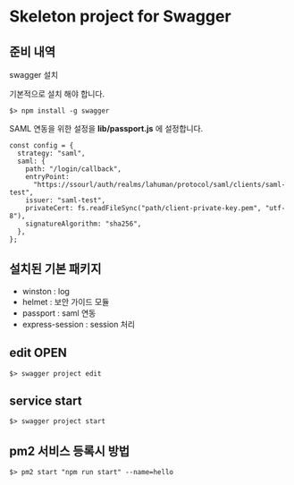 # Skeleton project for Swagger

## 준비 내역

swagger 설치

기본적으로 설치 해야 합니다.

```
$> npm install -g swagger
```

SAML 연동을 위한 설정을 **lib/passport.js** 에 설정합니다.

```
const config = {
  strategy: "saml",
  saml: {
    path: "/login/callback",
    entryPoint:
      "https://ssourl/auth/realms/lahuman/protocol/saml/clients/saml-test",
    issuer: "saml-test",
    privateCert: fs.readFileSync("path/client-private-key.pem", "utf-8"),
    signatureAlgorithm: "sha256",
  },
};
```

## 설치된 기본 패키지

- winston : log
- helmet : 보안 가이드 모듈
- passport : saml 연동
- express-session : session 처리

## edit OPEN

```
$> swagger project edit
```

## service start

```
$> swagger project start
```

## pm2 서비스 등록시 방법

```
$> pm2 start "npm run start" --name=hello
```
